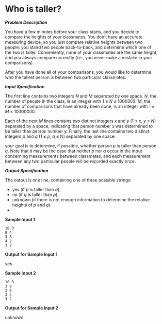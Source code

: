# Who is taller?

***Problem Description***

You have a few minutes before your class starts, and you decide to compare the heights of your
classmates. You don’t have an accurate measuring device, so you just compare relative heights
between two people: you stand two people back-to-back, and determine which one of the two
is taller. Conveniently, none of your classmates are the same height, and you always compare
correctly (i.e., you never make a mistake in your comparisons).

After you have done all of your comparisons, you would like to determine who the tallest person
is between two particular classmates.

***Input Specification***

The first line contains two integers *N* and *M* separated by one space. *N*, the number of people
in the class, is an integer with 1 ≤ *N* ≤ 1000000. *M*, the number of comparisons that have
already been done, is an integer with 1 ≤ *M* ≤ 10000000. 

Each of the next *M* lines contains two distinct integers *x* and *y* (1 ≤ *x*, *y* ≤ *N*) separated by a space, indicating that person number *x* was
determined to be taller than person number y. Finally, the last line contains two distinct integers
*p* and *q* (1 ≤ *p*, *q* ≤ N) separated by one space: 

your goal is to determine, if possible, whether person *p* is taller than person *q*. Note that it may be the case that neither *p* nor *q* occur in the input concerning measurements between classmates, and each measurement between any two particular people will be recorded exactly once.

***Output Specification***

The output is one line, containing one of three possible strings:
* yes (if *p* is taller than *q*),
* no (if *q* is taller than *p*),
* unknown (if there is not enough information to determine the relative heights of *p* and *q*).
* 
**Sample Input 1**

```
10 3
8 4
3 8
4 2
3 2
```

**Output for Sample Input 1**

yes

**Sample Input 2**

```
10 3
3 8
2 8
3 4
3 2
```

**Output for Sample Input 2**

unknown